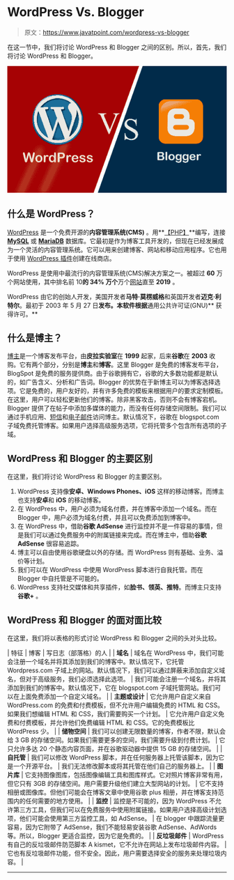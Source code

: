 # WordPress Vs. Blogger

> 原文：<https://www.javatpoint.com/wordpress-vs-blogger>

在这一节中，我们将讨论 WordPress 和 Blogger 之间的区别。所以，首先，我们将讨论 WordPress 和 Blogger。

![WordPress Vs. Blogger](img/d76e0d7bc055b7d5d2a307be5d18bd8a.png)

## 什么是 WordPress？

[WordPress](https://www.javatpoint.com/wordpress-tutorial) 是一个免费开源的**内容管理系统(CMS)** 。用**[【PHP】](https://www.javatpoint.com/php-tutorial)**编写，连接 **[MySQL](https://www.javatpoint.com/mysql-tutorial)** 或 **[MariaDB](https://www.javatpoint.com/mariadb-tutorial)** 数据库。它最初是作为博客工具开发的，但现在已经发展成为一个灵活的内容管理系统。它可以用来创建博客、网站和移动应用程序。它也用于使用 [WordPress 插件](https://www.javatpoint.com/wordpress-plugins)创建在线商店。

WordPress 是使用中最流行的内容管理系统(CMS)解决方案之一。被超过 **60** 万个网站使用，其中排名前 10**的 **34%** 万个**万个[网站](https://www.javatpoint.com/website)直至 **2019** 。

WordPress 由它的创始人开发，美国开发者**马特·莫楞威格**和英国开发者**迈克·利特尔**。最初于 2003 年 5 月 27 日**发布。本软件根据**通用公共许可证(GNU)** 获得许可。**

## 什么是博主？

[博主](https://www.javatpoint.com/blog)是一个博客发布平台，由**皮拉实验室**在 **1999** 起家，后来**谷歌**在 **2003** 收购。它有两个部分，分别是**博主**和**博客**。这里 Blogger 是免费的博客发布平台，BlogSpot 是免费的服务提供商。由于谷歌拥有它，谷歌的大多数功能都是默认的，如广告含义、分析和广告词。Blogger 的优势在于新博主可以为博客选择选项。它是免费的，用户友好的，并有许多免费的模板来根据用户的要求定制模板。在这里，用户可以轻松更新他们的博客。除非黑客攻击，否则不会有博客宕机。Blogger 提供了在帖子中添加多媒体的能力，而没有任何存储空间限制。我们可以通过手机应用、[短信](https://www.javatpoint.com/sms-full-form)和[电子邮件](https://www.javatpoint.com/e-mail)访问博主。默认情况下，谷歌在 blogspot.com 子域免费托管博客。如果用户选择高级服务选项，它将托管多个包含所有选项的子域。

## WordPress 和 Blogger 的主要区别

在这里，我们将讨论 WordPress 和 Blogger 的主要区别。

1.  WordPress 支持像**安卓、Windows Phones、iOS** 这样的移动博客。而博主也支持**安卓**和 **iOS** 的移动博客。
2.  在 WordPress 中，用户必须为域名付费，并在博客中添加一个域名。而在 Blogger 中，用户必须为域名付费，并且可以免费添加到博客中。
3.  在 WordPress 中，借助**谷歌 AdSense** 进行监控并不是一件容易的事情，但是我们可以通过免费服务中的附属链接来完成。而在博主中，借助**谷歌 AdSense** 很容易追踪。
4.  博主可以自由使用谷歌硬盘以外的存储。而 WordPress 则有基础、业务、溢价等计划。
5.  我们可以在 WordPress 中使用 WordPress 脚本进行自我托管。而在 Blogger 中自托管是不可能的。
6.  WordPress 支持社交媒体和共享插件，如**脸书、领英、推特**。而博主只支持**谷歌+** 。

## WordPress 和 Blogger 的面对面比较

在这里，我们将以表格的形式讨论 WordPress 和 Blogger 之间的头对头比较。

| 特征 | 博客 | 写日志（部落格）的人 |
| **域名** | 域名在 WordPress 中，我们可能会注册一个域名并将其添加到我们的博客中。默认情况下，它托管 Wordpress.com 子域上的网站。默认情况下，我们可以通过屏蔽来添加自定义域名，但对于高级服务，我们必须选择此选项。 | 我们可能会注册一个域名，并将其添加到我们的博客中。默认情况下，它在 blogspot.com 子域托管网站。我们可以在上面免费添加一个自定义域名。 |
| **主题或设计** | 它允许用户自定义来自 WordPress.com 的免费和付费模板，但不允许用户编辑免费的 HTML 和 CSS。如果我们想编辑 HTML 和 CSS，我们需要购买一个计划。 | 它允许用户自定义免费和付费模板，并允许他们免费编辑 HTML 和 CSS。它的免费模板比 WordPress 少。 |
| **储物空间** | 我们可以创建无限数量的博客，作者不限，默认会给 3 GB 的存储空间。如果我们需要更多的空间，我们需要升级到付费计划。 | 它只允许多达 20 个静态内容页面，并在谷歌驱动器中提供 15 GB 的存储空间。 |
| **自托管** | 我们可以修改 WordPress 脚本，并在任何服务器上托管该脚本，因为它是一个开源平台。 | 我们无法修改脚本或将其托管在他们自己的服务器上。 |
| **图片库** | 它支持图像图库，包括图像编辑工具和图库样式。它对照片博客非常有用，但它只有 3GB 的存储空间。用户需要升级他们建立大型网站的计划。 | 它不支持相册或图像库。但他们可能会在博客文章中使用谷歌 plus 相册，并在博客支持范围内的任何需要的地方使用。 |
| **监控** | 监控是不可能的，因为 WordPress 不允许第三方工具，但我们可以在免费服务中使用附属链接。如果用户选择高级计划选项，他们可能会使用第三方监控工具，如 AdSense。 | 在 blogger 中跟踪流量更容易，因为它附带了 AdSense，我们不能轻易安装谷歌 AdSense、AdWords 等。所以，Blogger 更适合监控，因为它是免费的。 |
| **反垃圾邮件** | WordPress 有自己的反垃圾邮件防范脚本 A kismet，它不允许在网站上发布垃圾邮件内容。 | 它也有反垃圾邮件功能，但不安全。因此，用户需要选择安全的服务来处理垃圾内容。 |

* * *
